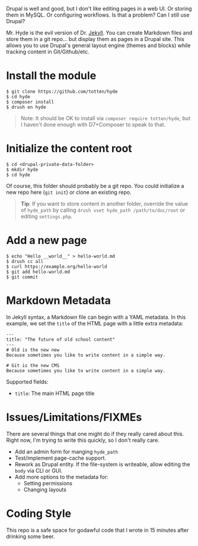 Drupal is well and good, but I don't like editing pages in a web UI.  Or
storing them in MySQL.  Or configuring workflows.  Is that a problem?  Can I
still use Drupal?

Mr. Hyde is the evil version of Dr. [Jekyll](https://jekyllrb.com/). You can
create Markdown files and store them in a git repo... but display them as
pages in a Drupal site. This allows you to use Drupal's general layout
engine (themes and blocks) while tracking content in Git/Github/etc.

# Install the module

```
$ git clone https://github.com/totten/hyde
$ cd hyde
$ composer install
$ drush en hyde
```

> Note: It should be OK to install via `composer require totten/hyde`, but
> I haven't done enough with D7+Composer to speak to that.

# Initialize the content root

```
$ cd <drupal-private-data-folder>
$ mkdir hyde
$ cd hyde
```

Of course, this folder should probably be a git repo. You could initialize a
new repo here (`git init`) or clone an existing repo.

> __Tip__: If you want to store content in another folder, override the
> value of `hyde_path` by calling `drush vset hyde_path /path/to/doc/root`
> or editing `settings.php`.

# Add a new page

```
$ echo "Hello __world__" > hello-world.md
$ drush cc all
$ curl https://example.org/hello-world
$ git add hello-world.md
$ git commit
```

# Markdown Metadata

In Jekyll syntax, a Markdown file can begin with a YAML metadata. In this
example, we set the `title` of the HTML page with a little extra metadata:

```
---
title: "The future of old school content"
---
# Old is the new new
Because sometimes you like to write content in a simple way.

# Git is the new CMS
Because sometimes you like to write content in a simple way.
```

Supported fields:

* `title`: The main HTML page title

# Issues/Limitations/FIXMEs

There are several things that one might do if they really cared about this. Right now,
I'm trying to write this quickly, so I don't really care.

* Add an admin form for manging `hyde_path`
* Test/implement page-cache support.
* Rework as Drupal entity. If the file-system is writeable, allow editing the `body` via CLI or GUI.
* Add more options to the metadata for:
    * Setting permissions
    * Changing layouts

# Coding Style

This repo is a safe space for godawful code that I wrote in 15 minutes
after drinking some beer.

